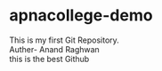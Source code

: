 # apnacollege-demo
This is my first Git Repository.
<br>
Auther- Anand Raghwan 
<br>
this is the best Github 
